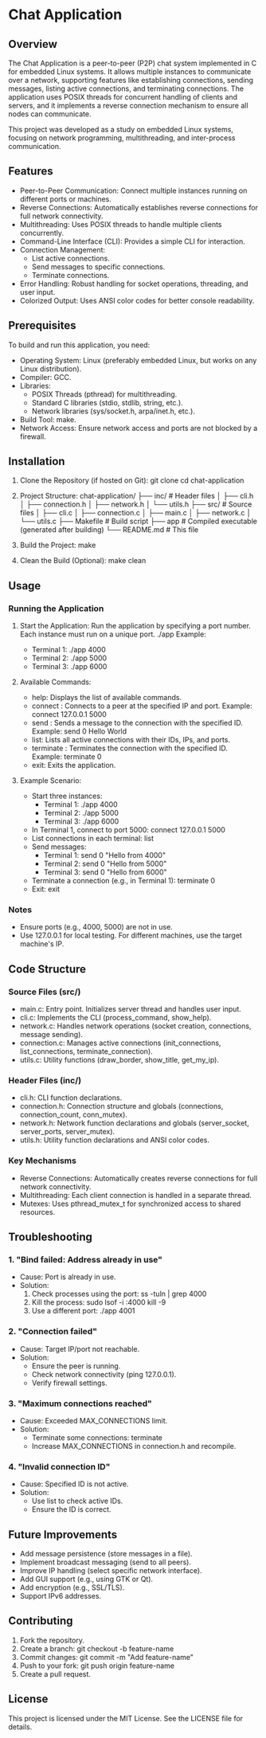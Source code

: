 # Chat Application

## Overview

The Chat Application is a peer-to-peer (P2P) chat system implemented in C for embedded Linux systems. It allows multiple instances to communicate over a network, supporting features like establishing connections, sending messages, listing active connections, and terminating connections. The application uses POSIX threads for concurrent handling of clients and servers, and it implements a reverse connection mechanism to ensure all nodes can communicate.

This project was developed as a study on embedded Linux systems, focusing on network programming, multithreading, and inter-process communication.

## Features

- Peer-to-Peer Communication: Connect multiple instances running on different ports or machines.
- Reverse Connections: Automatically establishes reverse connections for full network connectivity.
- Multithreading: Uses POSIX threads to handle multiple clients concurrently.
- Command-Line Interface (CLI): Provides a simple CLI for interaction.
- Connection Management:
  - List active connections.
  - Send messages to specific connections.
  - Terminate connections.
- Error Handling: Robust handling for socket operations, threading, and user input.
- Colorized Output: Uses ANSI color codes for better console readability.

## Prerequisites

To build and run this application, you need:
- Operating System: Linux (preferably embedded Linux, but works on any Linux distribution).
- Compiler: GCC.
- Libraries:
  - POSIX Threads (pthread) for multithreading.
  - Standard C libraries (stdio, stdlib, string, etc.).
  - Network libraries (sys/socket.h, arpa/inet.h, etc.).
- Build Tool: make.
- Network Access: Ensure network access and ports are not blocked by a firewall.

## Installation

1. Clone the Repository (if hosted on Git):
   git clone <repository-url>
   cd chat-application

2. Project Structure:
   chat-application/
   ├── inc/               # Header files
   │   ├── cli.h
   │   ├── connection.h
   │   ├── network.h
   │   └── utils.h
   ├── src/               # Source files
   │   ├── cli.c
   │   ├── connection.c
   │   ├── main.c
   │   ├── network.c
   │   └── utils.c
   ├── Makefile           # Build script
   ├── app                # Compiled executable (generated after building)
   └── README.md          # This file

3. Build the Project:
   make

4. Clean the Build (Optional):
   make clean

## Usage

### Running the Application

1. Start the Application:
   Run the application by specifying a port number. Each instance must run on a unique port.
   ./app <port>
   Example:
   - Terminal 1: ./app 4000
   - Terminal 2: ./app 5000
   - Terminal 3: ./app 6000

2. Available Commands:
   - help: Displays the list of available commands.
   - connect <ip> <port>: Connects to a peer at the specified IP and port.
     Example: connect 127.0.0.1 5000
   - send <id> <message>: Sends a message to the connection with the specified ID.
     Example: send 0 Hello World
   - list: Lists all active connections with their IDs, IPs, and ports.
   - terminate <id>: Terminates the connection with the specified ID.
     Example: terminate 0
   - exit: Exits the application.

3. Example Scenario:
   - Start three instances:
     - Terminal 1: ./app 4000
     - Terminal 2: ./app 5000
     - Terminal 3: ./app 6000
   - In Terminal 1, connect to port 5000:
     connect 127.0.0.1 5000
   - List connections in each terminal:
     list
   - Send messages:
     - Terminal 1: send 0 "Hello from 4000"
     - Terminal 2: send 0 "Hello from 5000"
     - Terminal 3: send 0 "Hello from 6000"
   - Terminate a connection (e.g., in Terminal 1):
     terminate 0
   - Exit:
     exit

### Notes
- Ensure ports (e.g., 4000, 5000) are not in use.
- Use 127.0.0.1 for local testing. For different machines, use the target machine's IP.

## Code Structure

### Source Files (src/)
- main.c: Entry point. Initializes server thread and handles user input.
- cli.c: Implements the CLI (process_command, show_help).
- network.c: Handles network operations (socket creation, connections, message sending).
- connection.c: Manages active connections (init_connections, list_connections, terminate_connection).
- utils.c: Utility functions (draw_border, show_title, get_my_ip).

### Header Files (inc/)
- cli.h: CLI function declarations.
- connection.h: Connection structure and globals (connections, connection_count, conn_mutex).
- network.h: Network function declarations and globals (server_socket, server_ports, server_mutex).
- utils.h: Utility function declarations and ANSI color codes.

### Key Mechanisms
- Reverse Connections: Automatically creates reverse connections for full network connectivity.
- Multithreading: Each client connection is handled in a separate thread.
- Mutexes: Uses pthread_mutex_t for synchronized access to shared resources.

## Troubleshooting

### 1. "Bind failed: Address already in use"
   - Cause: Port is already in use.
   - Solution:
     1. Check processes using the port:
        ss -tuln | grep 4000
     2. Kill the process:
        sudo lsof -i :4000
        kill -9 <PID>
     3. Use a different port:
        ./app 4001

### 2. "Connection failed"
   - Cause: Target IP/port not reachable.
   - Solution:
     - Ensure the peer is running.
     - Check network connectivity (ping 127.0.0.1).
     - Verify firewall settings.

### 3. "Maximum connections reached"
   - Cause: Exceeded MAX_CONNECTIONS limit.
   - Solution:
     - Terminate some connections: terminate <id>
     - Increase MAX_CONNECTIONS in connection.h and recompile.

### 4. "Invalid connection ID"
   - Cause: Specified ID is not active.
   - Solution:
     - Use list to check active IDs.
     - Ensure the ID is correct.

## Future Improvements

- Add message persistence (store messages in a file).
- Implement broadcast messaging (send to all peers).
- Improve IP handling (select specific network interface).
- Add GUI support (e.g., using GTK or Qt).
- Add encryption (e.g., SSL/TLS).
- Support IPv6 addresses.

## Contributing

1. Fork the repository.
2. Create a branch:
   git checkout -b feature-name
3. Commit changes:
   git commit -m "Add feature-name"
4. Push to your fork:
   git push origin feature-name
5. Create a pull request.

## License

This project is licensed under the MIT License. See the LICENSE file for details.
